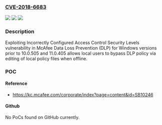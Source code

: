 ### [CVE-2018-6683](https://cve.mitre.org/cgi-bin/cvename.cgi?name=CVE-2018-6683)
![](https://img.shields.io/static/v1?label=Product&message=Data%20Loss%20Prevention%20(DLP)%20for%20Windows&color=blue)
![](https://img.shields.io/static/v1?label=Version&message=10.x10.0.505%20&color=brighgreen)
![](https://img.shields.io/static/v1?label=Vulnerability&message=Exploiting%20Incorrectly%20Configured%20Access%20Control%20Security%20Levels%20vulnerability&color=brighgreen)

### Description

Exploiting Incorrectly Configured Access Control Security Levels vulnerability in McAfee Data Loss Prevention (DLP) for Windows versions prior to 10.0.505 and 11.0.405 allows local users to bypass DLP policy via editing of local policy files when offline.

### POC

#### Reference
- https://kc.mcafee.com/corporate/index?page=content&id=SB10246

#### Github
No PoCs found on GitHub currently.

